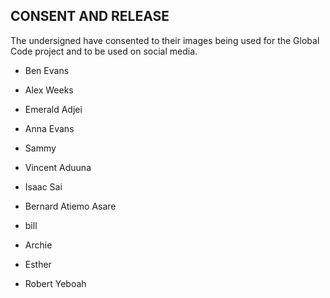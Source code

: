 ## CONSENT AND RELEASE

The undersigned have consented to their images being used for the Global Code project
and to be used on social media.

* Ben Evans

* Alex Weeks

* Emerald Adjei

* Anna Evans

* Sammy

* Vincent Aduuna

* Isaac Sai

* Bernard Atiemo Asare

* bill

* Archie

* Esther

* Robert Yeboah
